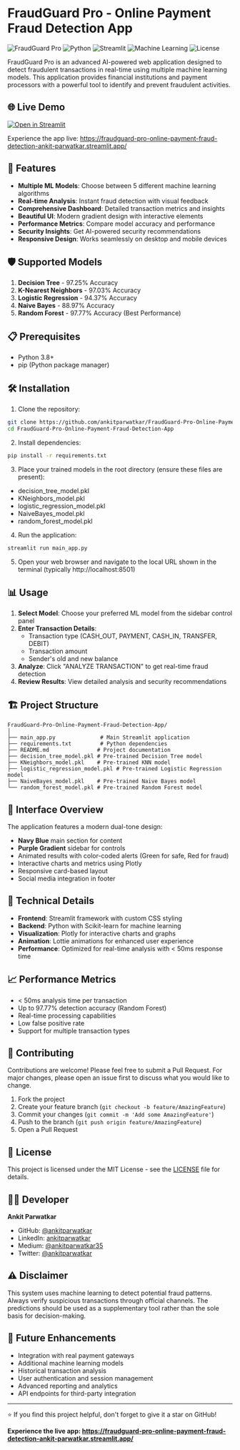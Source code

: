 # FraudGuard Pro - Online Payment Fraud Detection App

![FraudGuard Pro](https://img.shields.io/badge/FraudGuard-Pro-brightgreen) ![Python](https://img.shields.io/badge/Python-3.8%2B-blue) ![Streamlit](https://img.shields.io/badge/Streamlit-1.22.0-red) ![Machine Learning](https://img.shields.io/badge/Machine-Learning-orange) ![License](https://img.shields.io/badge/License-MIT-yellow)

FraudGuard Pro is an advanced AI-powered web application designed to detect fraudulent transactions in real-time using multiple machine learning models. This application provides financial institutions and payment processors with a powerful tool to identify and prevent fraudulent activities.

## 🌐 Live Demo

[![Open in Streamlit](https://static.streamlit.io/badges/streamlit_badge_black_white.svg)](https://fraudguard-pro-online-payment-fraud-detection-ankit-parwatkar.streamlit.app/)

Experience the app live: https://fraudguard-pro-online-payment-fraud-detection-ankit-parwatkar.streamlit.app/

## 🚀 Features

- **Multiple ML Models**: Choose between 5 different machine learning algorithms
- **Real-time Analysis**: Instant fraud detection with visual feedback
- **Comprehensive Dashboard**: Detailed transaction metrics and insights
- **Beautiful UI**: Modern gradient design with interactive elements
- **Performance Metrics**: Compare model accuracy and performance
- **Security Insights**: Get AI-powered security recommendations
- **Responsive Design**: Works seamlessly on desktop and mobile devices

## 🛡️ Supported Models

1. **Decision Tree** - 97.25% Accuracy
2. **K-Nearest Neighbors** - 97.03% Accuracy  
3. **Logistic Regression** - 94.37% Accuracy
4. **Naive Bayes** - 88.97% Accuracy
5. **Random Forest** - 97.77% Accuracy (Best Performance)

## 📋 Prerequisites

- Python 3.8+
- pip (Python package manager)

## 🛠️ Installation

1. Clone the repository:
```bash
git clone https://github.com/ankitparwatkar/FraudGuard-Pro-Online-Payment-Fraud-Detection-App.git
cd FraudGuard-Pro-Online-Payment-Fraud-Detection-App
```

2. Install dependencies:
```bash
pip install -r requirements.txt
```

3. Place your trained models in the root directory (ensure these files are present):
- decision_tree_model.pkl
- KNeighbors_model.pkl  
- logistic_regression_model.pkl
- NaiveBayes_model.pkl
- random_forest_model.pkl

4. Run the application:
```bash
streamlit run main_app.py
```

5. Open your web browser and navigate to the local URL shown in the terminal (typically http://localhost:8501)

## 📊 Usage

1. **Select Model**: Choose your preferred ML model from the sidebar control panel
2. **Enter Transaction Details**:
   - Transaction type (CASH_OUT, PAYMENT, CASH_IN, TRANSFER, DEBIT)
   - Transaction amount
   - Sender's old and new balance
3. **Analyze**: Click "ANALYZE TRANSACTION" to get real-time fraud detection
4. **Review Results**: View detailed analysis and security recommendations

## 🏗️ Project Structure

```
FraudGuard-Pro-Online-Payment-Fraud-Detection-App/
│
├── main_app.py              # Main Streamlit application
├── requirements.txt         # Python dependencies
├── README.md               # Project documentation
├── decision_tree_model.pkl # Pre-trained Decision Tree model
├── KNeighbors_model.pkl    # Pre-trained KNN model
├── logistic_regression_model.pkl # Pre-trained Logistic Regression model
├── NaiveBayes_model.pkl    # Pre-trained Naive Bayes model
└── random_forest_model.pkl # Pre-trained Random Forest model
```

## 🎨 Interface Overview

The application features a modern dual-tone design:
- **Navy Blue** main section for content
- **Purple Gradient** sidebar for controls
- Animated results with color-coded alerts (Green for safe, Red for fraud)
- Interactive charts and metrics using Plotly
- Responsive card-based layout
- Social media integration in footer

## 🔧 Technical Details

- **Frontend**: Streamlit framework with custom CSS styling
- **Backend**: Python with Scikit-learn for machine learning
- **Visualization**: Plotly for interactive charts and graphs
- **Animation**: Lottie animations for enhanced user experience
- **Performance**: Optimized for real-time analysis with < 50ms response time

## 📈 Performance Metrics

- < 50ms analysis time per transaction
- Up to 97.77% detection accuracy (Random Forest)
- Real-time processing capabilities
- Low false positive rate
- Support for multiple transaction types

## 🤝 Contributing

Contributions are welcome! Please feel free to submit a Pull Request. For major changes, please open an issue first to discuss what you would like to change.

1. Fork the project
2. Create your feature branch (`git checkout -b feature/AmazingFeature`)
3. Commit your changes (`git commit -m 'Add some AmazingFeature'`)
4. Push to the branch (`git push origin feature/AmazingFeature`)
5. Open a Pull Request

## 📝 License

This project is licensed under the MIT License - see the [LICENSE](LICENSE) file for details.

## 👨‍💻 Developer

**Ankit Parwatkar**
- GitHub: [@ankitparwatkar](https://github.com/ankitparwatkar)
- LinkedIn: [ankitparwatkar](https://linkedin.com/in/ankitparwatkar)
- Medium: [@ankitparwatkar35](https://medium.com/@ankitparwatkar35)
- Twitter: [@ankitparwatkar](https://twitter.com/ankitparwatkar)

## ⚠️ Disclaimer

This system uses machine learning to detect potential fraud patterns. Always verify suspicious transactions through official channels. The predictions should be used as a supplementary tool rather than the sole basis for decision-making.

## 🔮 Future Enhancements

- Integration with real payment gateways
- Additional machine learning models
- Historical transaction analysis
- User authentication and session management
- Advanced reporting and analytics
- API endpoints for third-party integration

---

⭐ If you find this project helpful, don't forget to give it a star on GitHub!

**Experience the live app: https://fraudguard-pro-online-payment-fraud-detection-ankit-parwatkar.streamlit.app/**
